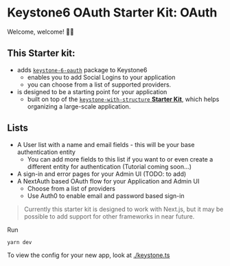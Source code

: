 # Keystone6 OAuth Starter Kit: OAuth

Welcome, welcome! 👋🏼

## **This Starter kit:**
- adds [`keystone-6-oauth`](npmjs.com/package/keystone-6-oauth) package to Keystone6
    - enables you to add Social Logins to your application
    - you can choose from a list of supported providers.
- is designed to be a starting point for your application
    - built on top of the [`keystone-with-structure` **Starter Kit**](https://github.com/ijsto/keystone-with-structure), which helps organizing a large-scale application.

## **Lists**
 
 - A User list with a name and email fields - this will be your base authentication entity
    - You can add more fields to this list if you want to or even create a different entity for authentication (Tutorial coming soon...)
 - A sign-in and error pages for your Admin UI (TODO: to add)
 - A NextAuth based OAuth flow for your Application and Admin UI
    - Choose from a list of providers
    - Use Auth0 to enable email and password based sign-in

> Currently this starter kit is designed to work with Next.js, but it may be possible to add support for other frameworks in near future.

Run

```
yarn dev
```

To view the config for your new app, look at [./keystone.ts](./keystone.ts)
